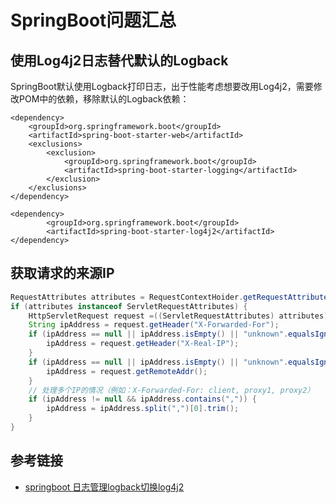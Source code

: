 # SpringBoot问题汇总

## 使用Log4j2日志替代默认的Logback

SpringBoot默认使用Logback打印日志，出于性能考虑想要改用Log4j2，需要修改POM中的依赖，移除默认的Logback依赖：

```
<dependency>
    <groupId>org.springframework.boot</groupId>
    <artifactId>spring-boot-starter-web</artifactId>
    <exclusions>
        <exclusion>
            <groupId>org.springframework.boot</groupId>
            <artifactId>spring-boot-starter-logging</artifactId>
        </exclusion>
    </exclusions>
</dependency>
 
<dependency>
        <groupId>org.springframework.boot</groupId>
        <artifactId>spring-boot-starter-log4j2</artifactId>
</dependency>
```
<!--more-->

## 获取请求的来源IP

```java
RequestAttributes attributes = RequestContextHoider.getRequestAttributes();
if (attributes instanceof ServletRequestAttributes) {
    HttpServletRequest request =((ServletRequestAttributes) attributes).getRequest();
    String ipAddress = request.getHeader("X-Forwarded-For");
    if (ipAddress == null || ipAddress.isEmpty() || "unknown".equalsIgnoreCase(ipAddress)) {
        ipAddress = request.getHeader("X-Real-IP");
    }
    if (ipAddress == null || ipAddress.isEmpty() || "unknown".equalsIgnoreCase(ipAddress)) {
        ipAddress = request.getRemoteAddr();
    }
    // 处理多个IP的情况（例如：X-Forwarded-For: client, proxy1, proxy2）
    if (ipAddress != null && ipAddress.contains(",")) {
        ipAddress = ipAddress.split(",")[0].trim();
    }
}
```

## 参考链接

* [springboot 日志管理logback切换log4j2](https://blog.csdn.net/jianghuafeng0/article/details/109115606)